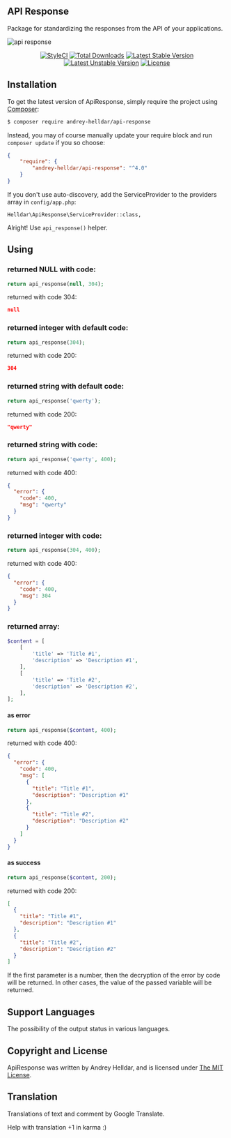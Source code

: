 ## API Response

Package for standardizing the responses from the API of your applications.

![api response](https://user-images.githubusercontent.com/10347617/40197721-f19cbcea-5a1c-11e8-933a-416117cb8fe7.png)

<p align="center">
    <a href="https://styleci.io/repos/82566268"><img src="https://styleci.io/repos/82566268/shield" alt="StyleCI" /></a>
    <a href="https://packagist.org/packages/andrey-helldar/api-response"><img src="https://img.shields.io/packagist/dt/andrey-helldar/api-response.svg?style=flat-square" alt="Total Downloads" /></a>
    <a href="https://packagist.org/packages/andrey-helldar/api-response"><img src="https://poser.pugx.org/andrey-helldar/api-response/v/stable?format=flat-square" alt="Latest Stable Version" /></a>
    <a href="https://packagist.org/packages/andrey-helldar/api-response"><img src="https://poser.pugx.org/andrey-helldar/api-response/v/unstable?format=flat-square" alt="Latest Unstable Version" /></a>
    <a href="LICENSE"><img src="https://poser.pugx.org/andrey-helldar/api-response/license?format=flat-square" alt="License" /></a>
</p>


## Installation

To get the latest version of ApiResponse, simply require the project using [Composer](https://getcomposer.org/):

```bash
$ composer require andrey-helldar/api-response
```

Instead, you may of course manually update your require block and run `composer update` if you so choose:

```json
{
    "require": {
        "andrey-helldar/api-response": "^4.0"
    }
}
```

If you don't use auto-discovery, add the ServiceProvider to the providers array in `config/app.php`:

    Helldar\ApiResponse\ServiceProvider::class,

Alright! Use `api_response()` helper.


## Using

### returned NULL with code:
```php
return api_response(null, 304);
```
returned with code 304:
```json
null
```

### returned integer with default code:
```php
return api_response(304);
```
returned with code 200:
```json
304
```

### returned string with default code:
```php
return api_response('qwerty');
```
returned with code 200:
```json
"qwerty"
```

### returned string with code:
```php
return api_response('qwerty', 400);
```
returned with code 400:
```json
{
  "error": {
    "code": 400,
    "msg": "qwerty"
  }
}
```

### returned integer with code:
```php
return api_response(304, 400);
```
returned with code 400:
```json
{
  "error": {
    "code": 400,
    "msg": 304
  }
}
```

### returned array:
```php
$content = [
    [
        'title' => 'Title #1',
        'description' => 'Description #1',
    ],
    [
        'title' => 'Title #2',
        'description' => 'Description #2',
    ],
];
```

#### as error
```php
return api_response($content, 400);
```
returned with code 400:
```json
{
  "error": {
    "code": 400,
    "msg": [
      {
        "title": "Title #1",
        "description": "Description #1"
      },
      {
        "title": "Title #2",
        "description": "Description #2"
      }
    ]
  }
}
```

#### as success
```php
return api_response($content, 200);
```
returned with code 200:
```json
[
  {
    "title": "Title #1",
    "description": "Description #1"
  },
  {
    "title": "Title #2",
    "description": "Description #2"
  }
]
```
    
If the first parameter is a number, then the decryption of the error by code will be returned. In other cases, the value of the passed variable will be returned.


## Support Languages

The possibility of the output status in various languages.


## Copyright and License

ApiResponse was written by Andrey Helldar, and is licensed under [The MIT License](LICENSE).


## Translation

Translations of text and comment by Google Translate.

Help with translation +1 in karma :)
